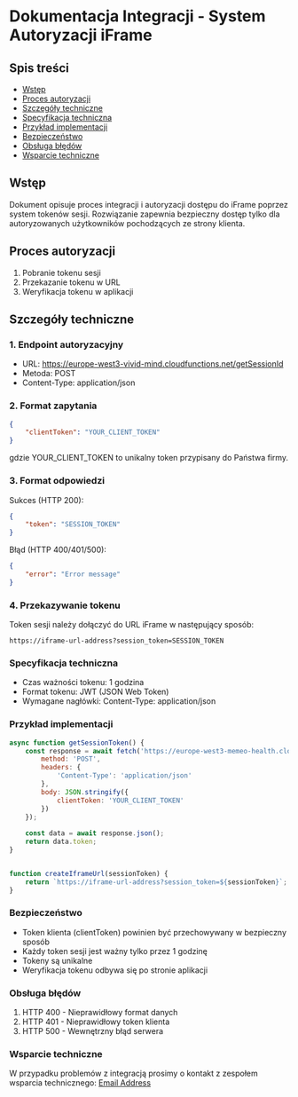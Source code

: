 # Dokumentacja Integracji - System Autoryzacji iFrame

## Spis treści
- [Wstęp](#wstęp)
- [Proces autoryzacji](#proces-autoryzacji)
- [Szczegóły techniczne](#szczegóły-techniczne)
- [Specyfikacja techniczna](#specyfikacja-techniczna)
- [Przykład implementacji](#przykład-implementacji)
- [Bezpieczeństwo](#bezpieczeństwo)
- [Obsługa błędów](#obsługa-błędów)
- [Wsparcie techniczne](#wsparcie-techniczne)

## Wstęp
Dokument opisuje proces integracji i autoryzacji dostępu do iFrame poprzez system tokenów sesji. Rozwiązanie zapewnia bezpieczny dostęp tylko dla autoryzowanych użytkowników pochodzących ze strony klienta.

## Proces autoryzacji
1. Pobranie tokenu sesji
2. Przekazanie tokenu w URL
3. Weryfikacja tokenu w aplikacji

## Szczegóły techniczne

### 1. Endpoint autoryzacyjny
- URL: https://europe-west3-vivid-mind.cloudfunctions.net/getSessionId
- Metoda: POST
- Content-Type: application/json

### 2. Format zapytania
```json
{
    "clientToken": "YOUR_CLIENT_TOKEN"
}
```
gdzie YOUR_CLIENT_TOKEN to unikalny token przypisany do Państwa firmy.

### 3. Format odpowiedzi
Sukces (HTTP 200):
```json
{
    "token": "SESSION_TOKEN"
}
```

Błąd (HTTP 400/401/500):
```json
{
    "error": "Error message"
}
```

### 4. Przekazywanie tokenu
Token sesji należy dołączyć do URL iFrame w następujący sposób:
```
https://iframe-url-address?session_token=SESSION_TOKEN
```

### Specyfikacja techniczna
- Czas ważności tokenu: 1 godzina
- Format tokenu: JWT (JSON Web Token)
- Wymagane nagłówki: Content-Type: application/json

### Przykład implementacji

```javascript
async function getSessionToken() {
    const response = await fetch('https://europe-west3-memeo-health.cloudfunctions.net/getSessionId', {
        method: 'POST',
        headers: {
            'Content-Type': 'application/json'
        },
        body: JSON.stringify({
            clientToken: 'YOUR_CLIENT_TOKEN'
        })
    });
    
    const data = await response.json();
    return data.token;
}


function createIframeUrl(sessionToken) {
    return `https://iframe-url-address?session_token=${sessionToken}`;
}
```

### Bezpieczeństwo
- Token klienta (clientToken) powinien być przechowywany w bezpieczny sposób
- Każdy token sesji jest ważny tylko przez 1 godzinę
- Tokeny są unikalne
- Weryfikacja tokenu odbywa się po stronie aplikacji

### Obsługa błędów
1. HTTP 400 - Nieprawidłowy format danych
2. HTTP 401 - Nieprawidłowy token klienta
3. HTTP 500 - Wewnętrzny błąd serwera

### Wsparcie techniczne
W przypadku problemów z integracją prosimy o kontakt z zespołem wsparcia technicznego:
[Email Address](mailto:contact@vividmind.health)
